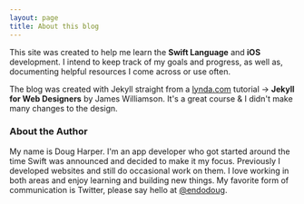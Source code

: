 ```yaml
---
layout: page
title: About this blog
---
```


This site was created to help me learn the **Swift Language** and **iOS** development. I intend to keep track of my goals and progress, as well as, documenting helpful resources I come across or use often.  

The blog was created with Jekyll straight from a [lynda.com](http://www.lynda.com) tutorial -> **Jekyll for Web Designers** by James Williamson.  It's a great course & I didn't make many changes to the design.  

### About the Author

My name is Doug Harper. I'm an app developer who got started around the time Swift was announced and decided to make it my focus.  Previously I developed websites and still do occasional work on them.  I love working in both areas and enjoy learning and building new things.  My favorite form of communication is Twitter, please say hello at [@endodoug](https://twitter.com/endodoug "my twitter profile"). 
